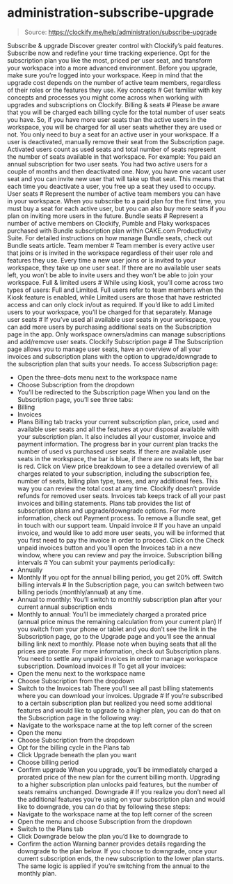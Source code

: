 # administration-subscribe-upgrade

> Source: https://clockify.me/help/administration/subscribe-upgrade

Subscribe & upgrade
Discover greater control with Clockify’s paid features. Subscribe now and redefine your time tracking experience. Opt for the subscription plan you like the most, priced per user seat, and transform your workspace into a more advanced environment.
Before you upgrade, make sure you’re logged into your workspace.
Keep in mind that the upgrade cost depends on the number of active team members, regardless of their roles or the features they use.
Key concepts #
Get familiar with key concepts and processes you might come across when working with upgrades and subscriptions on Clockify.
Billing & seats #
Please be aware that you will be charged each billing cycle for the total number of user seats you have. So, if you have more user seats than the active users in the workspace, you will be charged for all user seats whether they are used or not.
You only need to buy a seat for an active user in your workspace. If a user is deactivated, manually remove their seat from the Subscription page. Activated users count as used seats and total number of seats represent the number of seats available in that workspace.
For example: You paid an annual subscription for two user seats. You had two active users for a couple of months and then deactivated one. Now, you have one vacant user seat and you can invite new user that will take up that seat. This means that each time you deactivate a user, you free up a seat they used to occupy.
User seats #
Represent the number of active team members you can have in your workspace. When you subscribe to a paid plan for the first time, you must buy a seat for each active user, but you can also buy more seats if you plan on inviting more users in the future.
Bundle seats #
Represent a number of active members on Clockify, Pumble and Plaky workspaces purchased with Bundle subscription plan within CAKE.com Productivity Suite.
For detailed instructions on how manage Bundle seats, check out Bundle seats article.
Team member #
Team member is every active user that joins or is invited in the workspace regardless of their user role and features they use. Every time a new user joins or is invited to your workspace, they take up one user seat. If there are no available user seats left, you won’t be able to invite users and they won’t be able to join your workspace.
Full & limited users #
While using kiosk, you’ll come across two types of users: Full and Limited. Full users refer to team members when the Kiosk feature is enabled, while Limited users are those that have restricted access and can only clock in/out as required.
If you’d like to add Limited users to your workspace, you’ll be charged for that separately.
Manage user seats #
If you’ve used all available user seats in your workspace, you can add more users by purchasing additional seats on the Subscription page in the app.
Only workspace owners/admins can manage subscriptions and add/remove user seats.
Clockify Subscription page #
The Subscription page allows you to manage user seats, have an overview of all your invoices and subscription plans with the option to upgrade/downgrade to the subscription plan that suits your needs.
To access Subscription page:
- Open the three-dots menu next to the workspace name
- Choose Subscription from the dropdown
- You’ll be redirected to the Subscription page
When you land on the Subscription page, you’ll see three tabs:
- Billing
- Invoices
- Plans
Billing tab tracks your current subscription plan, price, used and available user seats and all the features at your disposal available with your subscription plan. It also includes all your customer, invoice and payment information.
The progress bar in your current plan tracks the number of used vs purchased user seats. If there are available user seats in the workspace, the bar is blue, if there are no seats left, the bar is red.
Click on View price breakdown to see a detailed overview of all charges related to your subscription, including the subscription fee, number of seats, billing plan type, taxes, and any additional fees. This way you can review the total cost at any time.
Clockify doesn’t provide refunds for removed user seats.
Invoices tab keeps track of all your past invoices and billing statements.
Plans tab provides the list of subscription plans and upgrade/downgrade options.
For more information, check out Payment process.
To remove a Bundle seat, get in touch with our support team.
Unpaid invoice #
If you have an unpaid invoice, and would like to add more user seats, you will be informed that you first need to pay the invoice in order to proceed.
Click on the Check unpaid invoices button and you’ll open the Invoices tab in a new window, where you can review and pay the invoice.
Subscription billing intervals #
You can submit your payments periodically:
- Annually
- Monthly
If you opt for the annual billing period, you get 20% off.
Switch billing intervals #
In the Subscription page, you can switch between two billing periods (monthly/annual) at any time.
- Annual to monthly: You’ll switch to monthly subscription plan after your current annual subscription ends
- Monthly to annual: You’ll be immediately charged a prorated price (annual price minus the remaining calculation from your current plan)
If you switch from your phone or tablet and you don’t see the link in the Subscription page, go to the Upgrade page and you’ll see the annual billing link next to monthly.
Please note when buying seats that all the prices are prorate.
For more information, check out Subscription plans.
You need to settle any unpaid invoices in order to manage workspace subscription.
Download invoices #
To get all your invoices:
- Open the menu next to the workspace name
- Choose Subscription from the dropdown
- Switch to the Invoices tab
There you’ll see all past billing statements where you can download your invoices.
Upgrade #
If you’re subscribed to a certain subscription plan but realized you need some additional features and would like to upgrade to a higher plan, you can do that on the Subscription page in the following way:
- Navigate to the workspace name at the top left corner of the screen
- Open the menu
- Choose Subscription from the dropdown
- Opt for the billing cycle in the Plans tab
- Click Upgrade beneath the plan you want
- Choose billing period
- Confirm upgrade
When you upgrade, you’ll be immediately charged a prorated price of the new plan for the current billing month.
Upgrading to a higher subscription plan unlocks paid features, but the number of seats remains unchanged.
Downgrade #
If you realize you don’t need all the additional features you’re using on your subscription plan and would like to downgrade, you can do that by following these steps:
- Navigate to the workspace name at the top left corner of the screen
- Open the menu and choose Subscription from the dropdown
- Switch to the Plans tab
- Click Downgrade below the plan you’d like to downgrade to
- Confirm the action
Warning banner provides details regarding the downgrade to the plan below. If you choose to downgrade, once your current subscription ends, the new subscription to the lower plan starts. The same logic is applied if you’re switching from the annual to the monthly plan.